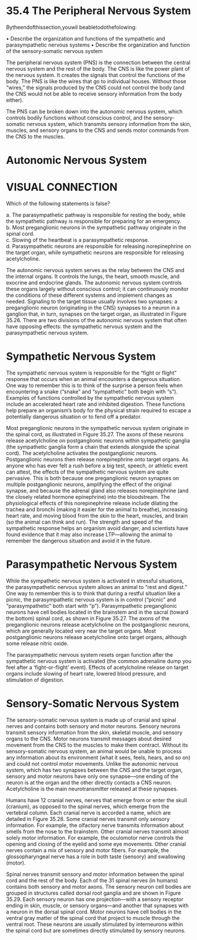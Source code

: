 # 35.4 The Peripheral Nervous System

Bytheendofthissection,youwil beabletodothefolowing:

• Describe the organization and functions of the sympathetic and parasympathetic nervous systems • Describe the organization and function of the sensory-somatic nervous system

The peripheral nervous system (PNS) is the connection between the central nervous system and the rest of the body. The CNS is like the power plant of the nervous system. It creates the signals that control the functions of the body. The PNS is like the wires that go to individual houses. Without those “wires,” the signals produced by the CNS could not control the body (and the CNS would not be able to receive sensory information from the body either).

The PNS can be broken down into the autonomic nervous system, which controls bodily functions without conscious control, and the sensory-somatic nervous system, which transmits sensory information from the skin, muscles, and sensory organs to the CNS and sends motor commands from the CNS to the muscles.

# Autonomic Nervous System

# VISUAL CONNECTION

Which of the following statements is false?

a. The parasympathetic pathway is responsible for resting the body, while the sympathetic pathway is responsible for preparing for an emergency.   
b. Most preganglionic neurons in the sympathetic pathway originate in the spinal cord.   
c. Slowing of the heartbeat is a parasympathetic response.   
d. Parasympathetic neurons are responsible for releasing norepinephrine on the target organ, while sympathetic neurons are responsible for releasing acetylcholine.

The autonomic nervous system serves as the relay between the CNS and the internal organs. It controls the lungs, the heart, smooth muscle, and exocrine and endocrine glands. The autonomic nervous system controls these organs largely without conscious control; it can continuously monitor the conditions of these different systems and implement changes as needed. Signaling to the target tissue usually involves two synapses: a preganglionic neuron (originating in the CNS) synapses to a neuron in a ganglion that, in turn, synapses on the target organ, as illustrated in Figure 35.26. There are two divisions of the autonomic nervous system that often have opposing effects: the sympathetic nervous system and the parasympathetic nervous system.



# Sympathetic Nervous System

The sympathetic nervous system is responsible for the “fight or flight” response that occurs when an animal encounters a dangerous situation. One way to remember this is to think of the surprise a person feels when encountering a snake (“snake” and “sympathetic” both begin with “s”). Examples of functions controlled by the sympathetic nervous system include an accelerated heart rate and inhibited digestion. These functions help prepare an organism’s body for the physical strain required to escape a potentially dangerous situation or to fend off a predator.

Most preganglionic neurons in the sympathetic nervous system originate in the spinal cord, as illustrated in Figure 35.27. The axons of these neurons release acetylcholine on postganglionic neurons within sympathetic ganglia (the sympathetic ganglia form a chain that extends alongside the spinal cord). The acetylcholine activates the postganglionic neurons. Postganglionic neurons then release norepinephrine onto target organs. As anyone who has ever felt a rush before a big test, speech, or athletic event can attest, the effects of the sympathetic nervous system are quite pervasive. This is both because one preganglionic neuron synapses on multiple postganglionic neurons, amplifying the effect of the original synapse, and because the adrenal gland also releases norepinephrine (and the closely related hormone epinephrine) into the bloodstream. The physiological effects of this norepinephrine release include dilating the trachea and bronchi (making it easier for the animal to breathe), increasing heart rate, and moving blood from the skin to the heart, muscles, and brain (so the animal can think and run). The strength and speed of the sympathetic response helps an organism avoid danger, and scientists have found evidence that it may also increase LTP—allowing the animal to remember the dangerous situation and avoid it in the future.



# Parasympathetic Nervous System

While the sympathetic nervous system is activated in stressful situations, the parasympathetic nervous system allows an animal to “rest and digest.” One way to remember this is to think that during a restful situation like a picnic, the parasympathetic nervous system is in control (“picnic” and “parasympathetic” both start with “p”). Parasympathetic preganglionic neurons have cell bodies located in the brainstem and in the sacral (toward the bottom) spinal cord, as shown in Figure 35.27. The axons of the preganglionic neurons release acetylcholine on the postganglionic neurons, which are generally located very near the target organs. Most postganglionic neurons release acetylcholine onto target organs, although some release nitric oxide.

The parasympathetic nervous system resets organ function after the sympathetic nervous system is activated (the common adrenaline dump you feel after a ‘fight-or-flight’ event). Effects of acetylcholine release on target organs include slowing of heart rate, lowered blood pressure, and stimulation of digestion.

# Sensory-Somatic Nervous System

The sensory-somatic nervous system is made up of cranial and spinal nerves and contains both sensory and motor neurons. Sensory neurons transmit sensory information from the skin, skeletal muscle, and sensory organs to the CNS. Motor neurons transmit messages about desired movement from the CNS to the muscles to make them contract. Without its sensory-somatic nervous system, an animal would be unable to process any information about its environment (what it sees, feels, hears, and so on) and could not control motor movements. Unlike the autonomic nervous system, which has two synapses between the CNS and the target organ, sensory and motor neurons have only one synapse—one ending of the neuron is at the organ and the other directly contacts a CNS neuron. Acetylcholine is the main neurotransmitter released at these synapses.

Humans have 12 cranial nerves, nerves that emerge from or enter the skull (cranium), as opposed to the spinal nerves, which emerge from the vertebral column. Each cranial nerve is accorded a name, which are detailed in Figure 35.28. Some cranial nerves transmit only sensory information. For example, the olfactory nerve transmits information about smells from the nose to the brainstem. Other cranial nerves transmit almost solely motor information. For example, the oculomotor nerve controls the opening and closing of the eyelid and some eye movements. Other cranial nerves contain a mix of sensory and motor fibers. For example, the glossopharyngeal nerve has a role in both taste (sensory) and swallowing (motor).

Spinal nerves transmit sensory and motor information between the spinal cord and the rest of the body. Each of the 31 spinal nerves (in humans) contains both sensory and motor axons. The sensory neuron cell bodies are grouped in structures called dorsal root ganglia and are shown in Figure 35.29. Each sensory neuron has one projection—with a sensory receptor ending in skin, muscle, or sensory organs—and another that synapses with a neuron in the dorsal spinal cord. Motor neurons have cell bodies in the ventral gray matter of the spinal cord that project to muscle through the ventral root. These neurons are usually stimulated by interneurons within the spinal cord but are sometimes directly stimulated by sensory neurons.